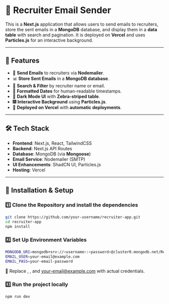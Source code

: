 # 🚀 Recruiter Email Sender

This is a **Next.js** application that allows users to send emails to recruiters, store the sent emails in a **MongoDB** database, and display them in a **data table** with search and pagination. It is deployed on **Vercel** and uses **Particles.js** for an interactive background.

---

## 🌟 Features

- 📩 **Send Emails** to recruiters via **Nodemailer**.
- 📊 **Store Sent Emails** in a **MongoDB database**.
- 🔎 **Search & Filter** by recruiter name or email.
- 📅 **Formatted Dates** for human-readable timestamps.
- 🎨 **Dark Mode UI** with **Zebra-striped table**.
- 🎆 **Interactive Background** using **Particles.js**.
- 🚀 **Deployed on Vercel** with **automatic deployments**.

---

## 🛠 Tech Stack

- **Frontend**: Next.js, React, TailwindCSS
- **Backend**: Next.js API Routes
- **Database**: MongoDB (via **Mongoose**)
- **Email Service**: Nodemailer (SMTP)
- **UI Enhancements**: ShadCN UI, Particles.js
- **Hosting**: Vercel

---

## 🔧 Installation & Setup

### 1️⃣ Clone the Repository and install the dependencies

```sh
git clone https://github.com/your-username/recruiter-app.git
cd recruiter-app
npm install
```

### 2️⃣ Set Up Environment Variables

```sh
MONGODB_URI=mongodb+srv://<username>:<password>@cluster0.mongodb.net/RecruitersDB?retryWrites=true&w=majority
EMAIL_USER=your-email@example.com
EMAIL_PASS=your-email-password
```
🚨 Replace <username>, <password>, and your-email@example.com with actual credentials.

### 3️⃣ Run the project locally

```sh
npm run dev
```
